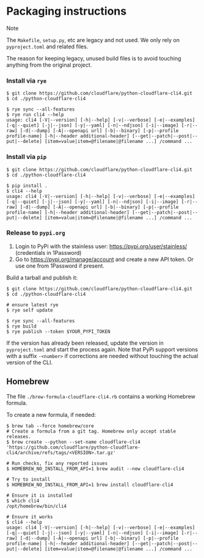 # Packaging instructions

> [!NOTE]
> The `Makefile`, `setup.py`, etc are legacy and not used. We only rely on `pyproject.toml` and related files.
>
> The reason for keeping legacy, unused build files is to avoid touching anything from the original project.

### Install via `rye`

```shell
$ git clone https://github.com/cloudflare/python-cloudflare-cli4.git
$ cd ./python-cloudflare-cli4

$ rye sync --all-features
$ rye run cli4 --help
usage: cli4 [-V|--version] [-h|--help] [-v|--verbose] [-e|--examples] [-q|--quiet] [-j|--json] [-y|--yaml] [-n|--ndjson] [-i|--image] [-r|--raw] [-d|--dump] [-A|--openapi url] [-b|--binary] [-p|--profile profile-name] [-h|--header additional-header] [--get|--patch|--post|--put|--delete] [item=value|item=@filename|@filename ...] /command ...
```

### Install via `pip`

```shell
$ git clone https://github.com/cloudflare/python-cloudflare-cli4.git
$ cd ./python-cloudflare-cli4

$ pip install .
$ cli4 --help
usage: cli4 [-V|--version] [-h|--help] [-v|--verbose] [-e|--examples] [-q|--quiet] [-j|--json] [-y|--yaml] [-n|--ndjson] [-i|--image] [-r|--raw] [-d|--dump] [-A|--openapi url] [-b|--binary] [-p|--profile profile-name] [-h|--header additional-header] [--get|--patch|--post|--put|--delete] [item=value|item=@filename|@filename ...] /command ...
```

### Release to `pypi.org`

1. Login to PyPi with the stainless user: https://pypi.org/user/stainless/ (credentials in 1Password)
2. Go to https://pypi.org/manage/account and create a new API token. Or use one from 1Password if present.

Build a tarball and publish it:

```shell
$ git clone https://github.com/cloudflare/python-cloudflare-cli4.git
$ cd ./python-cloudflare-cli4

# ensure latest rye
$ rye self update

$ rye sync --all-features
$ rye build
$ rye publish --token $YOUR_PYPI_TOKEN
```

If the version has already been released, update the version in `pyproject.toml` and start the process again.
Note that PyPi support versions with a suffix `-<number>` if corrections are needed without touching the
actual version of the CLI.

## Homebrew

The file `./brew-formula-cloudflare-cli4.rb` contains a working Homebrew formula.

To create a new formula, if needed:

```shell
$ brew tab --force homebrew/core
# Create a formula from a git tag. Homebrew only accept stable releases.
$ brew create --python --set-name cloudflare-cli4 'https://github.com/cloudflare/python-cloudflare-cli4/archive/refs/tags/<VERSION>.tar.gz'

# Run checks, fix any reported issues
$ HOMEBREW_NO_INSTALL_FROM_API=1 brew audit --new cloudflare-cli4

# Try to install
$ HOMEBREW_NO_INSTALL_FROM_API=1 brew install cloudflare-cli4

# Ensure it is installed
$ which cli4
/opt/homebrew/bin/cli4

# Ensure it works
$ cli4 --help
usage: cli4 [-V|--version] [-h|--help] [-v|--verbose] [-e|--examples] [-q|--quiet] [-j|--json] [-y|--yaml] [-n|--ndjson] [-i|--image] [-r|--raw] [-d|--dump] [-A|--openapi url] [-b|--binary] [-p|--profile profile-name] [-h|--header additional-header] [--get|--patch|--post|--put|--delete] [item=value|item=@filename|@filename ...] /command ...
```
